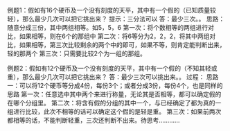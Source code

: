例题1：假如有16个硬币及一个没有刻度的天平，其中有一个假的（已知质量较轻），那么最少几次可以把它挑出来？
提示：三分法可以
答：最少三次。。
思路：随意分成三份，其中两组相等。如5，5，6
      第一次：将个数相等的两组进行对比，如果相等，则在6个的那组中
      第二次：将6等分为2，2，2，将其中两组对比，如果相等，第三次比较剩余的两个中的即可，如果不等，则肯定能判断出来，轻的那两个
      第三次：只需要比较2个为一组的那组。

例题2：假如有12个硬币及一个没有刻度的天平，其中有一个假的（不知其轻或重），那么最少几次可以把它挑出来？
答：最少三次可以挑出来。。
过程：
  思路一：可以将12个硬币等分成4份，每份3个；或者分成3份，每份4个，也是同样的思路
          第一次：任意选中其中两个来进行称量，无论其是否相等，都可以确定假的在哪个分组里。
          第二次：将含有假的分组的其中一个，与已经确定了都为真的一组进行比较，此次不相等的话可以确定这个假的是轻是重。
          第三次：如果前两次都相等的话，不能判断轻重，三次还判断不出来。待思考…………
